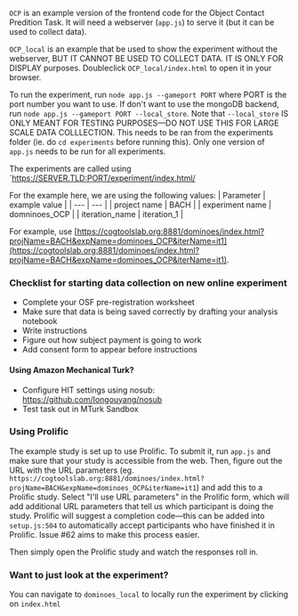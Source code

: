 `OCP` is an example version of the frontend code for the Object Contact Predition Task. It will need a webserver (`app.js`) to serve it (but it can be used to collect data).

`OCP_local` is an example that be used to show the experiment without the webserver, BUT IT CANNOT BE USED TO COLLECT DATA. IT IS ONLY FOR DISPLAY purposes. Doubleclick `OCP_local/index.html` to open it in your browser.

To run the experiment, run `node app.js --gameport PORT` where PORT is the port number you want to use. If don't want to use the mongoDB backend, run `node app.js --gameport PORT --local_store`. 
Note that `--local_store` IS ONLY MEANT FOR TESTING PURPOSES—DO NOT USE THIS FOR LARGE SCALE DATA COLLLECTION.
This needs to be ran from the experiments folder (ie. do `cd experiments` before running this).
Only one version of `app.js` needs to be run for all experiments.

The experiments are called using `https://SERVER.TLD:PORT/experiment/index.html/

For the example here, we are using the following values:
| Parameter | example value |
| --- | --- |
| project name | BACH |
| experiment name | domninoes_OCP |
| iteration_name | iteration_1 |

For example, use [https://cogtoolslab.org:8881/dominoes/index.html?projName=BACH&expName=dominoes_OCP&iterName=it1](https://cogtoolslab.org:8881/dominoes/index.html?projName=BACH&expName=dominoes_OCP&iterName=it1).

### Checklist for starting data collection on new online experiment
- Complete your OSF pre-registration worksheet
- Make sure that data is being saved correctly by drafting your analysis notebook
- Write instructions
- Figure out how subject payment is going to work
- Add consent form to appear before instructions

#### Using Amazon Mechanical Turk?
- Configure HIT settings using nosub: https://github.com/longouyang/nosub
- Test task out in MTurk Sandbox

### Using Prolific
The example study is set up to use Prolific. To submit it, run `app.js` and make sure that your study is accessible from the web.
Then, figure out the URL with the URL parameters (eg. `https://cogtoolslab.org:8881/dominoes/index.html?projName=BACH&expName=dominoes_OCP&iterName=it1`) and add this to a Prolific study.
Select "I'll use URL parameters" in the Prolific form, which will add additional URL parameters that tell us which participant is doing the study.
Prolific will suggest a completion code—this can be added into `setup.js:504` to automatically accept participants who have finished it in Prolific. 
Issue #62 aims to make this process easier.

Then simply open the Prolific study and watch the responses roll in.


### Want to just look at the experiment? 
You can navigate to `dominoes_local` to locally run the experiment by clicking on `index.html`

